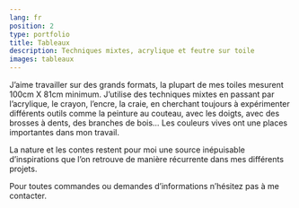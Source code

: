 ```yaml
---
lang: fr
position: 2
type: portfolio
title: Tableaux
description: Techniques mixtes, acrylique et feutre sur toile
images: tableaux
---
```


J’aime travailler sur des grands formats, la plupart de mes toiles mesurent 100cm X 81cm minimum.
J’utilise des techniques mixtes en passant par l’acrylique, le crayon, l’encre, la craie, en cherchant toujours à expérimenter différents outils comme la peinture au couteau, avec les doigts, avec des brosses à dents, des branches de bois…
Les couleurs vives ont une places importantes dans mon travail.

La nature et les contes restent pour moi une source inépuisable d’inspirations que l’on retrouve de manière récurrente dans mes différents projets.

Pour toutes commandes ou demandes d’informations n’hésitez pas à me contacter.

